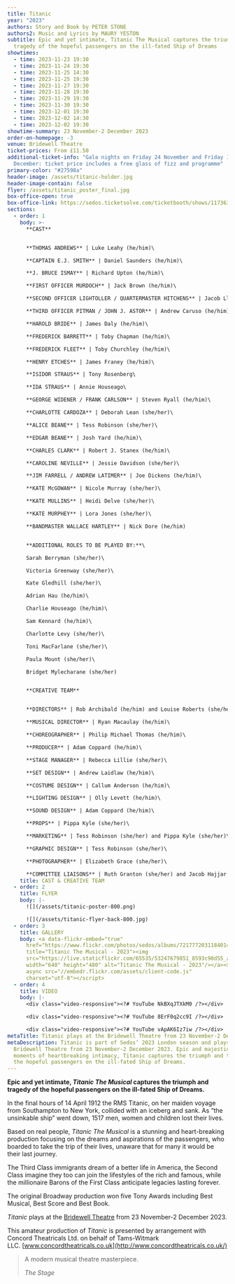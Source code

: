 ```yaml
---
title: Titanic
year: "2023"
authors: Story and Book by PETER STONE
authors2: Music and Lyrics by MAURY YESTON
subtitle: Epic and yet intimate, Titanic The Musical captures the triumph and
  tragedy of the hopeful passengers on the ill-fated Ship of Dreams
showtimes:
  - time: 2023-11-23 19:30
  - time: 2023-11-24 19:30
  - time: 2023-11-25 14:30
  - time: 2023-11-25 19:30
  - time: 2023-11-27 19:30
  - time: 2023-11-28 19:30
  - time: 2023-11-29 19:30
  - time: 2023-11-30 19:30
  - time: 2023-12-01 19:30
  - time: 2023-12-02 14:30
  - time: 2023-12-02 19:30
showtime-summary: 23 November-2 December 2023
order-on-homepage: -3
venue: Bridewell Theatre
ticket-prices: From £11.50
additional-ticket-info: "Gala nights on Friday 24 November and Friday 1
  December: ticket price includes a free glass of fizz and programme"
primary-color: "#27598a"
header-image: /assets/titanic-holder.jpg
header-image-contain: false
flyer: /assets/titanic_poster_final.jpg
box-office-open: true
box-office-link: https://sedos.ticketsolve.com/ticketbooth/shows/1173636620
sections:
  - order: 1
    body: >-
      **CAST**


      **THOMAS ANDREWS** | Luke Leahy (he/him)\

      **CAPTAIN E.J. SMITH** | Daniel Saunders (he/him)\

      **J. BRUCE ISMAY** | Richard Upton (he/him)\

      **FIRST OFFICER MURDOCH** | Jack Brown (he/him)\

      **SECOND OFFICER LIGHTOLLER / QUARTERMASTER HITCHENS** | Jacob Lloyd (he/him)\

      **THIRD OFFICER PITMAN / JOHN J. ASTOR** | Andrew Caruso (he/him)\

      **HAROLD BRIDE** | James Daly (he/him)\

      **FREDERICK BARRETT** | Toby Chapman (he/him)\

      **FREDERICK FLEET** | Toby Churchley (he/him)\

      **HENRY ETCHES** | James Franey (he/him)\

      **ISIDOR STRAUS** | Tony Rosenberg\

      **IDA STRAUS** | Annie Houseago\

      **GEORGE WIDENER / FRANK CARLSON** | Steven Ryall (he/him)\

      **CHARLOTTE CARDOZA** | Deborah Lean (she/her)\

      **ALICE BEANE** | Tess Robinson (she/her)\

      **EDGAR BEANE** | Josh Yard (he/him)\

      **CHARLES CLARK** | Robert J. Stanex (he/him)\

      **CAROLINE NEVILLE** | Jessie Davidson (she/her)\

      **JIM FARRELL / ANDREW LATIMER** | Joe Dickens (he/him)\

      **KATE McGOWAN** | Nicole Murray (she/her)\

      **KATE MULLINS** | Heidi Delve (she/her)\

      **KATE MURPHEY** | Lora Jones (she/her)\

      **BANDMASTER WALLACE HARTLEY** | Nick Dore (he/him)


      **ADDITIONAL ROLES TO BE PLAYED BY:**\

      Sarah Berryman (she/her)\

      Victoria Greenway (she/her)\

      Kate Gledhill (she/her)\

      Adrian Hau (he/him)\

      Charlie Houseago (he/him)\

      Sam Kennard (he/him)\

      Charlotte Levy (she/her)\

      Toni MacFarlane (she/her)\

      Paula Mount (she/her)\

      Bridget Mylecharane (she/her)


      **CREATIVE TEAM**


      **DIRECTORS** | Rob Archibald (he/him) and Louise Roberts (she/her)\

      **MUSICAL DIRECTOR** | Ryan Macaulay (he/him)\

      **CHOREOGRAPHER** | Philip Michael Thomas (he/him)\

      **PRODUCER** | Adam Coppard (he/him)\

      **STAGE MANAGER** | Rebecca Lillie (she/her)\

      **SET DESIGN** | Andrew Laidlaw (he/him)\

      **COSTUME DESIGN** | Callum Anderson (he/him)\

      **LIGHTING DESIGN** | Olly Levett (he/him)\

      **SOUND DESIGN** | Adam Coppard (he/him)\

      **PROPS** | Pippa Kyle (she/her)\

      **MARKETING** | Tess Robinson (she/her) and Pippa Kyle (she/her)\

      **GRAPHIC DESIGN** | Tess Robinson (she/her)\

      **PHOTOGRAPHER** | Elizabeth Grace (she/her)\

      **COMMITTEE LIAISONS** | Ruth Granton (she/her) and Jacob Hajjar (he/they)
    title: CAST & CREATIVE TEAM
  - order: 2
    title: FLYER
    body: |-
      ![](/assets/titanic-poster-800.png)

      ![](/assets/titanic-flyer-back-800.jpg)
  - order: 3
    title: GALLERY
    body: <a data-flickr-embed="true"
      href="https://www.flickr.com/photos/sedos/albums/72177720311840144"
      title="Titanic The Musical - 2023"><img
      src="https://live.staticflickr.com/65535/53247679851_8593c90d55_z.jpg"
      width="640" height="480" alt="Titanic The Musical - 2023"/></a><script
      async src="//embedr.flickr.com/assets/client-code.js"
      charset="utf-8"></script>
  - order: 4
    title: VIDEO
    body: |-
      <div class="video-responsive"><?# YouTube NkBXqJTXkM0 /?></div>

      <div class="video-responsive"><?# YouTube 8ErF0q2cc9I /?></div>

      <div class="video-responsive"><?# YouTube vApAK6Iz7iw /?></div>
metaTitle: Titanic plays at the Bridewell Theatre from 23 November-2 December 2023
metaDescription: Titanic is part of Sedos’ 2023 London season and plays at the
  Bridewell Theatre from 23 November-2 December 2023. Epic and majestic, with
  moments of heartbreaking intimacy, Titanic captures the triumph and tragedy of
  the hopeful passengers on the ill-fated Ship of Dreams.
---
```

**Epic and yet intimate, *Titanic The Musical* captures the triumph and tragedy of the hopeful passengers on the ill-fated Ship of Dreams.**

In the final hours of 14 April 1912 the RMS Titanic, on her maiden voyage from Southampton to New York, collided with an iceberg and sank. As “the unsinkable ship” went down, 1517 men, women and children lost their lives.

Based on real people, *Titanic The Musical* is a stunning and heart-breaking production focusing on the dreams and aspirations of the passengers, who boarded to take the trip of their lives, unaware that for many it would be their last journey. 

The Third Class immigrants dream of a better life in America, the Second Class imagine they too can join the lifestyles of the rich and famous, while the millionaire Barons of the First Class anticipate legacies lasting forever.

The original Broadway production won five Tony Awards including Best Musical, Best Score and Best Book.

*Titanic* plays at the [Bridewell Theatre](https://sedos.co.uk/venues/bridewell) from 23 November-2 December 2023.

This amateur production of *Titanic* is presented by arrangement with Concord Theatricals Ltd. on behalf of Tams-Witmark LLC. [www.concordtheatricals.co.uk](http://www.concordtheatricals.co.uk/)

>A modern musical theatre masterpiece.
><footer><cite>The Stage</cite></footer>